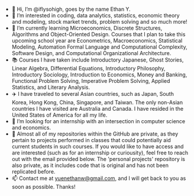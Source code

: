 - 👋 Hi, I’m @iflysohigh, goes by the name Ethan Y.
- 👀 I’m interested in coding, data analytics, statistics, economic theory and modeling, stock market trends, problem solving and so much more! 
- 🌱 I’m currently learning Microeconomics, Discrete Structures, Algorithms and Object-Oriented Design. Courses that I plan to take this upcoming school year are Econometrics, Macroeconomics, Statistical Modeling, Automation Formal Language and Computational Complexity, Software Design, and Computational Organizational Architecture. 
- 📚 Courses I have taken include Introductory Japanese, Ghost Stories, Linear Algebra, Differential Equations, Introductory Philosophy, Introductory Sociology, Introduction to Economics, Money and Banking, Functional Problem Solving, Imperative Problem Solving, Applied Statistics, and Literary Analysis. 
- ✈️ I have traveled to several Asian countries, such as Japan, South Korea, Hong Kong, China, Singapore, and Taiwan. The only non-Asian countries I have visited are  Australia and Canada. I have resided in the United States of America for all my life.
- 📖 I’m looking for an internship with an intersection in computer science and economics.
- 🔐 Almost all of my repositories within the GitHub are private, as they pertain to projects performed in classes that could potentially aid current students in such courses. If you would like to have access and are interested (such as for an internship or curiousity), feel free to reach out with the email provided below. The 'personal projects' repository is also private, as it includes code that is original and has not been replicated before. 
- 📫 Contact me at yuenethanw@gmail.com, and I will get back to you as soon as possible. Thanks!

<!---
iflysohigh/iflysohigh is a ✨ special ✨ repository because its `README.md` (this file) appears on your GitHub profile.
You can click the Preview link to take a look at your changes.
--->
